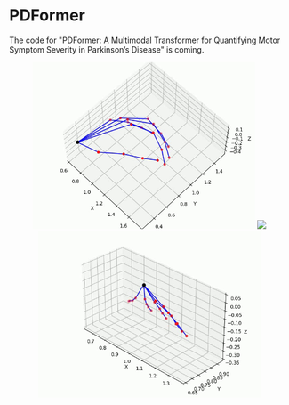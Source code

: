 # PDFormer
The code for "PDFormer: A Multimodal Transformer for Quantifying Motor Symptom Severity in Parkinson’s Disease" is coming.

<p align="center">
  <img src="finger_demo.gif" width="400"/>
  <img src="hand_mobements.gif" width="400"/>
  <img src="Postural Tremor.gif" width="400"/>
</p>
